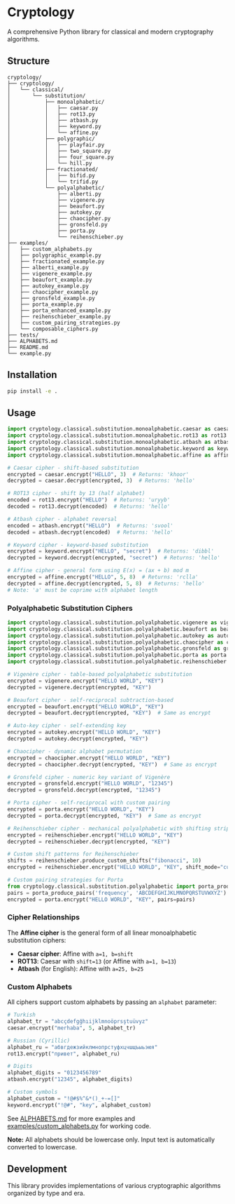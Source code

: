 # Cryptology

A comprehensive Python library for classical and modern cryptography algorithms.

## Structure

```
cryptology/
├── cryptology/
│   └── classical/
│       └── substitution/
│           ├── monoalphabetic/
│           │   ├── caesar.py
│           │   ├── rot13.py
│           │   ├── atbash.py
│           │   ├── keyword.py
│           │   └── affine.py
│           ├── polygraphic/
│           │   ├── playfair.py
│           │   ├── two_square.py
│           │   ├── four_square.py
│           │   └── hill.py
│           ├── fractionated/
│           │   ├── bifid.py
│           │   └── trifid.py
│           └── polyalphabetic/
│               ├── alberti.py
│               ├── vigenere.py
│               ├── beaufort.py
│               ├── autokey.py
│               ├── chaocipher.py
│               ├── gronsfeld.py
│               ├── porta.py
│               └── reihenschieber.py
├── examples/
│   ├── custom_alphabets.py
│   ├── polygraphic_example.py
│   ├── fractionated_example.py
│   ├── alberti_example.py
│   ├── vigenere_example.py
│   ├── beaufort_example.py
│   ├── autokey_example.py
│   ├── chaocipher_example.py
│   ├── gronsfeld_example.py
│   ├── porta_example.py
│   ├── porta_enhanced_example.py
│   ├── reihenschieber_example.py
│   ├── custom_pairing_strategies.py
│   └── composable_ciphers.py
├── tests/
├── ALPHABETS.md
├── README.md
└── example.py
```

## Installation

```bash
pip install -e .
```

## Usage

```python
import cryptology.classical.substitution.monoalphabetic.caesar as caesar
import cryptology.classical.substitution.monoalphabetic.rot13 as rot13
import cryptology.classical.substitution.monoalphabetic.atbash as atbash
import cryptology.classical.substitution.monoalphabetic.keyword as keyword
import cryptology.classical.substitution.monoalphabetic.affine as affine

# Caesar cipher - shift-based substitution
encrypted = caesar.encrypt("HELLO", 3)  # Returns: 'khoor'
decrypted = caesar.decrypt(encrypted, 3)  # Returns: 'hello'

# ROT13 cipher - shift by 13 (half alphabet)
encoded = rot13.encrypt("HELLO")  # Returns: 'uryyb'
decoded = rot13.decrypt(encoded)  # Returns: 'hello'

# Atbash cipher - alphabet reversal
encoded = atbash.encrypt("HELLO")  # Returns: 'svool'
decoded = atbash.decrypt(encoded)  # Returns: 'hello'

# Keyword cipher - keyword-based substitution
encrypted = keyword.encrypt("HELLO", "secret")  # Returns: 'dibbl'
decrypted = keyword.decrypt(encrypted, "secret")  # Returns: 'hello'

# Affine cipher - general form using E(x) = (ax + b) mod m
encrypted = affine.encrypt("HELLO", 5, 8)  # Returns: 'rclla'
decrypted = affine.decrypt(encrypted, 5, 8)  # Returns: 'hello'
# Note: 'a' must be coprime with alphabet length
```

### Polyalphabetic Substitution Ciphers

```python
import cryptology.classical.substitution.polyalphabetic.vigenere as vigenere
import cryptology.classical.substitution.polyalphabetic.beaufort as beaufort
import cryptology.classical.substitution.polyalphabetic.autokey as autokey
import cryptology.classical.substitution.polyalphabetic.chaocipher as chaocipher
import cryptology.classical.substitution.polyalphabetic.gronsfeld as gronsfeld
import cryptology.classical.substitution.polyalphabetic.porta as porta
import cryptology.classical.substitution.polyalphabetic.reihenschieber as reihenschieber

# Vigenère cipher - table-based polyalphabetic substitution
encrypted = vigenere.encrypt("HELLO WORLD", "KEY")
decrypted = vigenere.decrypt(encrypted, "KEY")

# Beaufort cipher - self-reciprocal subtraction-based
encrypted = beaufort.encrypt("HELLO WORLD", "KEY")
decrypted = beaufort.decrypt(encrypted, "KEY")  # Same as encrypt

# Auto-key cipher - self-extending key
encrypted = autokey.encrypt("HELLO WORLD", "KEY")
decrypted = autokey.decrypt(encrypted, "KEY")

# Chaocipher - dynamic alphabet permutation
encrypted = chaocipher.encrypt("HELLO WORLD", "KEY")
decrypted = chaocipher.decrypt(encrypted, "KEY")  # Same as encrypt

# Gronsfeld cipher - numeric key variant of Vigenère
encrypted = gronsfeld.encrypt("HELLO WORLD", "12345")
decrypted = gronsfeld.decrypt(encrypted, "12345")

# Porta cipher - self-reciprocal with custom pairing
encrypted = porta.encrypt("HELLO WORLD", "KEY")
decrypted = porta.decrypt(encrypted, "KEY")  # Same as encrypt

# Reihenschieber cipher - mechanical polyalphabetic with shifting strips
encrypted = reihenschieber.encrypt("HELLO WORLD", "KEY")
decrypted = reihenschieber.decrypt(encrypted, "KEY")

# Custom shift patterns for Reihenschieber
shifts = reihenschieber.produce_custom_shifts("fibonacci", 10)
encrypted = reihenschieber.encrypt("HELLO WORLD", "KEY", shift_mode="custom", custom_shifts=shifts)

# Custom pairing strategies for Porta
from cryptology.classical.substitution.polyalphabetic import porta_produce_pairs
pairs = porta_produce_pairs('frequency', 'ABCDEFGHIJKLMNOPQRSTUVWXYZ')
encrypted = porta.encrypt("HELLO WORLD", "KEY", pairs=pairs)
```

### Cipher Relationships

The **Affine cipher** is the general form of all linear monoalphabetic substitution ciphers:
- **Caesar cipher**: Affine with `a=1, b=shift`
- **ROT13**: Caesar with `shift=13` (or Affine with `a=1, b=13`)
- **Atbash** (for English): Affine with `a=25, b=25`

### Custom Alphabets

All ciphers support custom alphabets by passing an `alphabet` parameter:

```python
# Turkish
alphabet_tr = "abcçdefgğhıijklmnoöprsştuüvyz"
caesar.encrypt("merhaba", 5, alphabet_tr)

# Russian (Cyrillic)
alphabet_ru = "абвгдежзийклмнопрстуфхцчшщъыьэюя"
rot13.encrypt("привет", alphabet_ru)

# Digits
alphabet_digits = "0123456789"
atbash.encrypt("12345", alphabet_digits)

# Custom symbols
alphabet_custom = "!@#$%^&*()_+-=[]"
keyword.encrypt("!@#", "key", alphabet_custom)
```

See [ALPHABETS.md](ALPHABETS.md) for more examples and [examples/custom_alphabets.py](examples/custom_alphabets.py) for working code.

**Note:** All alphabets should be lowercase only. Input text is automatically converted to lowercase.

## Development

This library provides implementations of various cryptographic algorithms organized by type and era.

